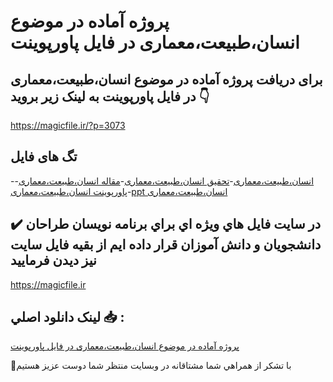# پروژه آماده در موضوع انسان،طبیعت،معماری در فایل پاورپوینت

## برای دریافت پروژه آماده در موضوع انسان،طبیعت،معماری در فایل پاورپوینت به لینک زیر بروید 👇

https://magicfile.ir/?p=3073

## تگ های فایل

-[انسان،طبیعت،معماری](https://magicfile.ir/product/%d8%a7%d9%86%d8%b3%d8%a7%d9%86%d8%b7%d8%a8%db%8c%d8%b9%d8%aa%d9%85%d8%b9%d9%85%d8%a7%d8%b1%db%8c-%d8%af%d8%b1-%d9%81%d8%a7%db%8c%d9%84-%d9%be%d8%a7%d9%88%d8%b1%d9%be%d9%88%db%8c%d9%86%d8%aa/)-[تحقیق انسان،طبیعت،معماری](https://magicfile.ir/product/%d8%a7%d9%86%d8%b3%d8%a7%d9%86%d8%b7%d8%a8%db%8c%d8%b9%d8%aa%d9%85%d8%b9%d9%85%d8%a7%d8%b1%db%8c-%d8%af%d8%b1-%d9%81%d8%a7%db%8c%d9%84-%d9%be%d8%a7%d9%88%d8%b1%d9%be%d9%88%db%8c%d9%86%d8%aa/)-[مقاله انسان،طبیعت،معماری](https://magicfile.ir/product/%d8%a7%d9%86%d8%b3%d8%a7%d9%86%d8%b7%d8%a8%db%8c%d8%b9%d8%aa%d9%85%d8%b9%d9%85%d8%a7%d8%b1%db%8c-%d8%af%d8%b1-%d9%81%d8%a7%db%8c%d9%84-%d9%be%d8%a7%d9%88%d8%b1%d9%be%d9%88%db%8c%d9%86%d8%aa/)-[پاورپوینت انسان،طبیعت،معماری](https://magicfile.ir/product/%d8%a7%d9%86%d8%b3%d8%a7%d9%86%d8%b7%d8%a8%db%8c%d8%b9%d8%aa%d9%85%d8%b9%d9%85%d8%a7%d8%b1%db%8c-%d8%af%d8%b1-%d9%81%d8%a7%db%8c%d9%84-%d9%be%d8%a7%d9%88%d8%b1%d9%be%d9%88%db%8c%d9%86%d8%aa/)-[ppt انسان،طبیعت،معماری](https://magicfile.ir/product/%d8%a7%d9%86%d8%b3%d8%a7%d9%86%d8%b7%d8%a8%db%8c%d8%b9%d8%aa%d9%85%d8%b9%d9%85%d8%a7%d8%b1%db%8c-%d8%af%d8%b1-%d9%81%d8%a7%db%8c%d9%84-%d9%be%d8%a7%d9%88%d8%b1%d9%be%d9%88%db%8c%d9%86%d8%aa/)

## ✔️ در سايت فايل هاي ويژه اي براي برنامه نويسان طراحان دانشجويان و دانش آموزان قرار داده ايم از بقيه فايل سايت نيز ديدن فرماييد

https://magicfile.ir


## لينک دانلود اصلي 📥 :

[پروژه آماده در موضوع انسان،طبیعت،معماری در فایل پاورپوینت](https://magicfile.ir/product/%d8%a7%d9%86%d8%b3%d8%a7%d9%86%d8%b7%d8%a8%db%8c%d8%b9%d8%aa%d9%85%d8%b9%d9%85%d8%a7%d8%b1%db%8c-%d8%af%d8%b1-%d9%81%d8%a7%db%8c%d9%84-%d9%be%d8%a7%d9%88%d8%b1%d9%be%d9%88%db%8c%d9%86%d8%aa/) 


🙏با تشکر از همراهي شما مشتاقانه در وبسایت منتظر شما دوست عزیز هستیم

